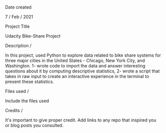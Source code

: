 Date created

 7 / Feb / 2021

Project Title

Udacity Bike-Share Project

Description /

In this project, used Python to explore data related to bike share systems for three major cities in the United States - Chicago, New York City, and Washington. 1- wrote code to import the data and answer interesting questions about it by computing descriptive statistics, 2- wrote a script that takes in raw input to create an interactive experience in the terminal to present these statistics.

Files used /

Include the files used

Credits /

It's important to give proper credit. Add links to any repo that inspired you or blog posts you consulted.
